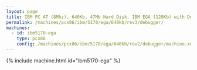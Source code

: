 ```yaml
---
layout: page
title: IBM PC AT (8Mhz), 640Kb, 47Mb Hard Disk, IBM EGA (128Kb) with Debugger
permalink: /machines/pcx86/ibm/5170/ega/640kb/rev3/debugger/
machines:
  - id: ibm5170-ega
    type: pcx86
    config: /machines/pcx86/ibm/5170/ega/640kb/rev2/debugger/machine.xml
---
```


{% include machine.html id="ibm5170-ega" %}
